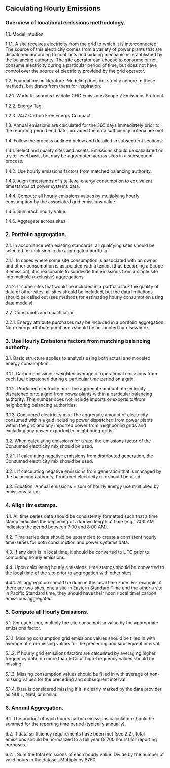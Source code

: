 ## **Calculating Hourly Emissions**


### **Overview of locational emissions methodology.**

1.1. Model intuition.

1.1.1. A site receives electricity from the grid to which it is interconnected. The source of this electricity comes from a variety of power plants that are dispatched according to contracts and bidding mechanisms established by the balancing authority. The site operator can choose to consume or not consume electricity during a particular period of time, but does not have control over the source of electricity provided by the grid operator.

1.2. Foundations in literature. Modeling does not strictly adhere to these methods, but draws from them for inspiration.

1.2.1. World Resources Institute GHG Emissions Scope 2 Emissions Protocol.

1.2.2. Energy Tag.

1.2.3. 24/7 Carbon Free Energy Compact.

1.3. Annual emissions are calculated for the 365 days immediately prior to the reporting period end date, provided the data sufficiency criteria are met.

1.4. Follow the process outlined below and detailed in subsequent sections:

1.4.1. Select and qualify sites and assets. Emissions should be calculated on a site-level basis, but may be aggregated across sites in a subsequent process.

1.4.2. Use hourly emissions factors from matched balancing authority.

1.4.3. Align timestamps of site-level energy consumption to equivalent timestamps of power systems data.

1.4.4. Compute all hourly emissions values by multiplying hourly consumption by the associated grid emissions value.

1.4.5. Sum each hourly value.

1.4.6. Aggregate across sites.


### **2. Portfolio aggregation.**

2.1. In accordance with existing standards, all qualifying sites should be selected for inclusion in the aggregated portfolio.

2.1.1. In cases where some site consumption is associated with an owner and other consumption is associated with a tenant (thus becoming a Scope 3 emission), it is reasonable to subdivide the emissions from a single site into multiple (exclusive) aggregations.

2.1.2. If some sites that would be included in a portfolio lack the quality of data of other sites, all sites should be included, but the data limitations should be called out (see methods for estimating hourly consumption using data models).

2.2. Constraints and qualification.

2.2.1. Energy attribute purchases may be included in a portfolio aggregation. Non-energy attribute purchases should be accounted for elsewhere.


### **3. Use Hourly Emissions factors from matching balancing authority.**

3.1. Basic structure applies to analysis using both actual and modeled energy consumption.

3.1.1. Carbon emissions: weighted average of operational emissions from each fuel dispatched during a particular time period on a grid.

3.1.2. Produced electricity mix: The aggregate amount of electricity dispatched onto a grid from power plants within a particular balancing authority. This number does not include imports or exports to/from neighboring balancing authorities.

3.1.3. Consumed electricity mix: The aggregate amount of electricity consumed within a grid including power dispatched from power plants within the grid and any imported power from neighboring grids and excluding any power exported to neighboring grids.

3.2. When calculating emissions for a site, the emissions factor of the Consumed electricity mix should be used.

3.2.1. If calculating negative emissions from distributed generation, the Consumed electricity mix should be used.

3.2.1. If calculating negative emissions from generation that is managed by the balancing authority, Produced electricity mix should be used.

3.3. Equation: Annual emissions = sum of hourly energy use multiplied by emissions factor.


### **4. Align timestamps.**

4.1. All time series data should be consistently formatted such that a time stamp indicates the beginning of a known length of time (e.g., 7:00 AM indicates the period between 7:00 and 8:00 AM).

4.2. Time series data should be upsampled to create a consistent hourly time-series for both consumption and power systems data.

4.3. If any data is in local time, it should be converted to UTC prior to computing hourly emissions.

4.4. Upon calculating hourly emissions, time stamps should be converted to the local time of the site prior to aggregation with other sites.

4.4.1. All aggregation should be done in the local time zone. For example, if there are two sites, one a site in Eastern Standard Time and the other a site in Pacific Standard time, they should have their noon (local time) carbon emissions aggregated.


### **5. Compute all Hourly Emissions.**

5.1. For each hour, multiply the site consumption value by the appropriate emissions factor.

5.1.1. Missing consumption grid emissions values should be filled in with average of non-missing values for the preceding and subsequent interval.

5.1.2. If hourly grid emissions factors are calculated by averaging higher frequency data, no more than 50% of high-frequency values should be missing.

5.1.3. Missing consumption values should be filled in with average of non-missing values for the preceding and subsequent interval.

5.1.4. Data is considered missing if it is clearly marked by the data provider as NULL, NaN, or similar.


### **6. Annual Aggregation.**

6.1. The product of each hour’s carbon emissions calculation should be summed for the reporting time period (typically annually).

6.2. If data sufficiency requirements have been met (see 2.2), total emissions should be normalized to a full year (8,760 hours) for reporting purposes.

6.2.1. Sum the total emissions of each hourly value. Divide by the number of valid hours in the dataset. Multiply by 8760.
